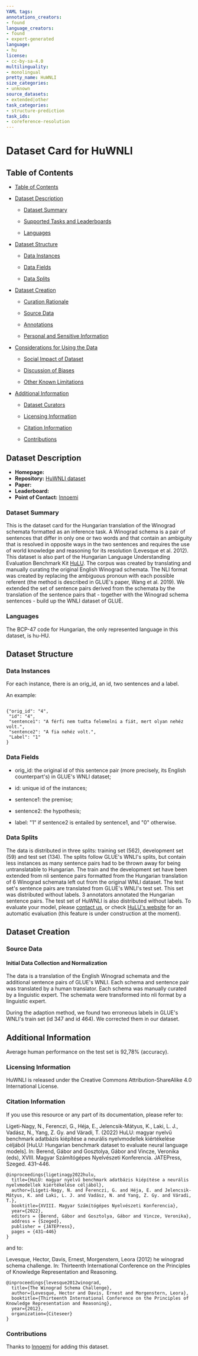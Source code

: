 ```yaml
---
YAML tags:
annotations_creators:
- found
language_creators:
- found
- expert-generated
language:
- hu
license:
- cc-by-sa-4.0
multilinguality:
- monolingual
pretty_name: HuWNLI
size_categories:
- unknown
source_datasets:
- extended|other
task_categories:
- structure-prediction
task_ids:
- coreference-resolution
---
```


# Dataset Card for HuWNLI
## Table of Contents

- [Table of Contents](#table-of-contents)

- [Dataset Description](#dataset-description)

  - [Dataset Summary](#dataset-summary)

  - [Supported Tasks and Leaderboards](#supported-tasks-and-leaderboards)

  - [Languages](#languages)

- [Dataset Structure](#dataset-structure)

  - [Data Instances](#data-instances)

  - [Data Fields](#data-fields)

  - [Data Splits](#data-splits)

- [Dataset Creation](#dataset-creation)

  - [Curation Rationale](#curation-rationale)

  - [Source Data](#source-data)

  - [Annotations](#annotations)

  - [Personal and Sensitive Information](#personal-and-sensitive-information)

- [Considerations for Using the Data](#considerations-for-using-the-data)

  - [Social Impact of Dataset](#social-impact-of-dataset)

  - [Discussion of Biases](#discussion-of-biases)

  - [Other Known Limitations](#other-known-limitations)

- [Additional Information](#additional-information)

  - [Dataset Curators](#dataset-curators)

  - [Licensing Information](#licensing-information)

  - [Citation Information](#citation-information)

  - [Contributions](#contributions)

## Dataset Description
- **Homepage:**
- **Repository:**
[HuWNLI dataset](https://github.com/nytud/HuWNLI)
- **Paper:**
- **Leaderboard:**
- **Point of Contact:**
[lnnoemi](mailto:ligeti-nagy.noemi@nytud.hu)

### Dataset Summary

This is the dataset card for the Hungarian translation of the Winograd schemata formatted as an inference task. A Winograd schema is a pair of sentences that differ in only one or two words and that contain an ambiguity that is resolved in opposite ways in the two sentences and requires the use of world knowledge and reasoning for its resolution (Levesque et al. 2012). This dataset is also part of the Hungarian Language Understanding Evaluation Benchmark Kit [HuLU](hulu.nlp.nytud.hu). The corpus was created by translating and manually curating the original English Winograd schemata. The NLI format was created by replacing the ambiguous pronoun with each possible referent (the method is described in GLUE's paper, Wang et al. 2019). We extended the set of sentence pairs derived from the schemata by the translation of the sentence pairs that - together with the Winograd schema sentences - build up the WNLI dataset of GLUE. 

### Languages

The BCP-47 code for Hungarian, the only represented language in this dataset, is hu-HU. 

## Dataset Structure

### Data Instances

For each instance, there is an orig_id, an id, two sentences and a label. 

An example:

```

{"orig_id": "4",
 "id": "4",
 "sentence1": "A férfi nem tudta felemelni a fiát, mert olyan nehéz volt.",
 "sentence2": "A fia nehéz volt.",
 "Label": "1"
}

```

### Data Fields
- orig_id: the original id of this sentence pair (more precisely, its English counterpart's) in GLUE's WNLI dataset;

- id: unique id of the instances;

- sentence1: the premise;

- sentence2: the hypothesis;  

- label: "1" if sentence2 is entailed by sentence1, and "0" otherwise.

### Data Splits

The data is distributed in three splits: training set (562), development set (59) and test set (134). The splits follow GLUE's WNLI's splits, but contain less instances as many sentence pairs had to be thrown away for being untranslatable to Hungarian. The train and the development set have been extended from nli sentence pairs formatted from the Hungarian translation of 6 Winograd schemata left out from the original WNLI dataset.
The test set's sentence pairs are translated from GLUE's WNLI's test set. This set was distributed without labels. 3 annotators annotated the Hungarian sentence pairs.
The test set of HuWNLI is also distributed without labels. To evaluate your model, please [contact us](mailto:ligeti-nagy.noemi@nytud.hu), or check [HuLU's website](hulu.nlp.nytud.hu) for an automatic evaluation (this feature is under construction at the moment). 

## Dataset Creation

### Source Data

#### Initial Data Collection and Normalization

The data is a translation of the English Winograd schemata and the additional sentence pairs of GLUE's WNLI. Each schema and sentence pair was translated by a human translator. Each schema was manually curated by a linguistic expert. The schemata were transformed into nli format by a linguistic expert.

During the adaption method, we found two erroneous labels in GLUE's WNLI's train set (id 347 and id 464). We corrected them in our dataset.


## Additional Information

Average human performance on the test set is 92,78% (accuracy).

### Licensing Information

HuWNLI is released under the Creative Commons Attribution-ShareAlike 4.0 International License.


### Citation Information

If you use this resource or any part of its documentation, please refer to:

Ligeti-Nagy, N., Ferenczi, G., Héja, E., Jelencsik-Mátyus, K., Laki, L. J., Vadász, N., Yang, Z. Gy. and Váradi, T. (2022) HuLU: magyar nyelvű benchmark adatbázis kiépítése a neurális nyelvmodellek kiértékelése céljából [HuLU: Hungarian benchmark dataset to evaluate neural language models]. In: Berend, Gábor and Gosztolya, Gábor and Vincze, Veronika (eds), XVIII. Magyar Számítógépes Nyelvészeti Konferencia. JATEPress, Szeged. 431–446.

```
@inproceedings{ligetinagy2022hulu,
  title={HuLU: magyar nyelvű benchmark adatbázis kiépítése a neurális nyelvmodellek kiértékelése céljából},
  author={Ligeti-Nagy, N. and Ferenczi, G. and Héja, E. and Jelencsik-Mátyus, K. and Laki, L. J. and Vadász, N. and Yang, Z. Gy. and Váradi, T.},
  booktitle={XVIII. Magyar Számítógépes Nyelvészeti Konferencia},
  year={2022},
  editors = {Berend, Gábor and Gosztolya, Gábor and Vincze, Veronika},
  address = {Szeged},
  publisher = {JATEPress},
  pages = {431–446}
}
```

and to:

Levesque, Hector, Davis, Ernest, Morgenstern, Leora (2012) he winograd schema challenge. In: Thirteenth International Conference on the Principles of Knowledge Representation and Reasoning.

```
@inproceedings{levesque2012winograd,
  title={The Winograd Schema Challenge},
  author={Levesque, Hector and Davis, Ernest and Morgenstern, Leora},
  booktitle={Thirteenth International Conference on the Principles of Knowledge Representation and Reasoning},
  year={2012},
  organization={Citeseer}
}
```

### Contributions

Thanks to [lnnoemi](https://github.com/lnnoemi) for adding this dataset.